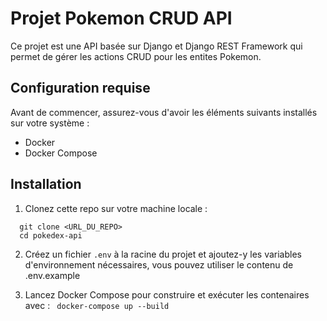 # Projet Pokemon CRUD API

Ce projet est une API basée sur Django et Django REST Framework qui permet de gérer les actions CRUD pour les entites Pokemon.

## Configuration requise

Avant de commencer, assurez-vous d'avoir les éléments suivants installés sur votre système :

- Docker
- Docker Compose

## Installation

1. Clonez cette repo sur votre machine locale :
``` 
  git clone <URL_DU_REPO> 
  cd pokedex-api 
 ```

2. Créez un fichier `.env` à la racine du projet et ajoutez-y les variables d'environnement nécessaires, vous pouvez utiliser le contenu de .env.example


3. Lancez Docker Compose pour construire et exécuter les contenaires avec :
` docker-compose up --build`

